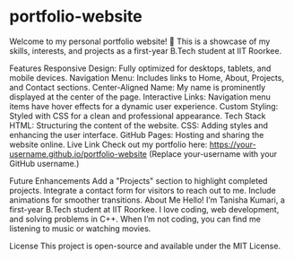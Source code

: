 # portfolio-website
Welcome to my personal portfolio website! 🎉 This is a showcase of my skills, interests, and projects as a first-year B.Tech student at IIT Roorkee.

Features
Responsive Design: Fully optimized for desktops, tablets, and mobile devices.
Navigation Menu: Includes links to Home, About, Projects, and Contact sections.
Center-Aligned Name: My name is prominently displayed at the center of the page.
Interactive Links: Navigation menu items have hover effects for a dynamic user experience.
Custom Styling: Styled with CSS for a clean and professional appearance.
Tech Stack
HTML: Structuring the content of the website.
CSS: Adding styles and enhancing the user interface.
GitHub Pages: Hosting and sharing the website online.
Live Link
Check out my portfolio here:
https://your-username.github.io/portfolio-website
(Replace your-username with your GitHub username.)

Future Enhancements
Add a "Projects" section to highlight completed projects.
Integrate a contact form for visitors to reach out to me.
Include animations for smoother transitions.
About Me
Hello! I’m Tanisha Kumari, a first-year B.Tech student at IIT Roorkee. I love coding, web development, and solving problems in C++. When I’m not coding, you can find me listening to music or watching movies.

License
This project is open-source and available under the MIT License.

